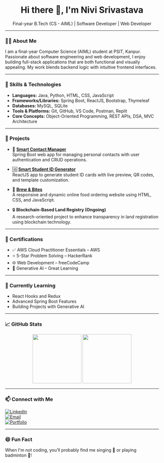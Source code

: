 <h1 align="center">Hi there 👋, I'm Nivi Srivastava</h1>
<p align="center">
  Final-year B.Tech (CS - AIML) | Software Developer | Web Developer
</p>

---

### 👩‍💻 About Me

I am a final-year Computer Science (AIML) student at PSIT, Kanpur. Passionate about software engineering and web development, I enjoy building full-stack applications that are both functional and visually appealing. My work blends backend logic with intuitive frontend interfaces.

---

### 💼 Skills & Technologies

- **Languages:** Java, Python, HTML, CSS, JavaScript  
- **Frameworks/Libraries:** Spring Boot, ReactJS, Bootstrap, Thymeleaf  
- **Databases:** MySQL, SQLite  
- **Tools & Platforms:** Git, GitHub, VS Code, Postman, Replit  
- **Core Concepts:** Object-Oriented Programming, REST APIs, DSA, MVC Architecture

---

### 🚀 Projects

- 🔐 **[Smart Contact Manager](https://github.com/nivi-srivastava/smart-contact-manager)**  
  Spring Boot web app for managing personal contacts with user authentication and CRUD operations.

- 🆔 **[Smart Student ID Generator](https://github.com/nivi-srivastava/student-id-generator)**  
  ReactJS app to generate student ID cards with live preview, QR codes, and template customization.

- 🍴 **[Brew & Bites](https://github.com/nivi-srivastava/brew-and-bites)**  
  A responsive and dynamic online food ordering website using HTML, CSS, and JavaScript.

- 🔒 **Blockchain-Based Land Registry (Ongoing)**  
  A research-oriented project to enhance transparency in land registration using blockchain technology.

---

### 📜 Certifications

- ✅ AWS Cloud Practitioner Essentials – AWS
- ⭐ 5-Star Problem Solving – HackerRank
- 🌐 Web Development – freeCodeCamp
- 🤖 Generative AI – Great Learning

---

### 🌱 Currently Learning

- React Hooks and Redux
- Advanced Spring Boot Features
- Building Projects with Generative AI

---

### 📈 GitHub Stats

<p align="center">
  <img src="https://github-readme-stats.vercel.app/api?username=nivi-srivastava&show_icons=true&theme=tokyonight" height="160" />
  <img src="https://github-readme-stats.vercel.app/api/top-langs/?username=nivi-srivastava&layout=compact&theme=tokyonight" height="160"/>
</p>

---

### 📫 Connect with Me

[![LinkedIn](https://img.shields.io/badge/LinkedIn-blue?logo=linkedin)](https://linkedin.com/in/nivi-srivastava)  
[![Email](https://img.shields.io/badge/Gmail-D14836?logo=gmail&logoColor=white)](mailto:nivi13sri@gmail.com)  
[![Portfolio](https://img.shields.io/badge/Portfolio-000?logo=web&logoColor=white)](https://your-portfolio-link.com)

---

### 😄 Fun Fact

When I'm not coding, you’ll probably find me singing 🎤 or playing badminton 🏸!

